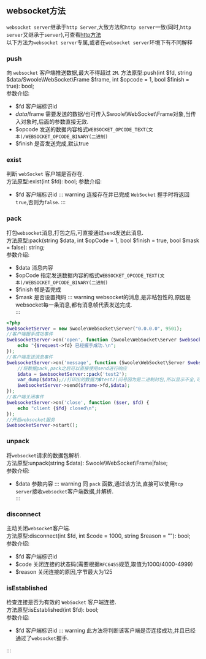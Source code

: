 ## websocket方法
`websocket server`继承于`http Server`,大致方法和`http server`一致(同时,`http server`又继承于`server`),可查看[http方法](/Cn/Swoole/ServerStart/Http/method.md)    
以下方法为`websocket server`专属,或者在`websocket server`环境下有不同解释
### push
向 `websocket` 客户端推送数据,最大不得超过 `2M`.
方法原型:push(int $fd, string $data/Swoole\WebSocket\Frame $frame, int $opcode = 1, bool $finish = true): bool;  
参数介绍:  
- $fd  客户端标识id
- $data/$frame  需要发送的数据/也可传入Swoole\WebSocket\Frame对象,当传入对象时,后面的参数直接无效.
- $opcode  发送的数据内容格式`WEBSOCKET_OPCODE_TEXT(文本)/WEBSOCKET_OPCODE_BINARY(二进制)`
- $finish  是否发送完成,默认true

### exist
判断 `webSocket` 客户端是否存在.  
方法原型:exist(int $fd): bool;
参数介绍:
- $fd 客户端标识id
::: warning
连接存在并已完成 `WebSocket` 握手时将返回 `true`,否则为`false`.
:::
### pack
打包`websocket`消息,打包之后,可直接通过`send`发送此消息.  
方法原型:pack(string $data, int $opCode = 1, bool $finish = true, bool $mask = false): string;  
参数介绍:  
- $data 消息内容
- $opCode 指定发送数据内容的格式`WEBSOCKET_OPCODE_TEXT(文本)/WEBSOCKET_OPCODE_BINARY(二进制)`
- $finish 帧是否完成
- $mask 是否设置掩码
::: warning
websocket的消息,是非粘包性的,原因是websocket每一条消息,都有消息帧代表发送完成.    
::: 
```php
<?php
$websocketServer = new Swoole\WebSocket\Server("0.0.0.0", 9501);
//客户端握手成功事件
$websocketServer->on('open', function (Swoole\WebSocket\Server $websocketServer, $request) {
    echo "{$request->fd} 已经握手成功.\n";
});
//客户端发送消息事件
$websocketServer->on('message', function (Swoole\WebSocket\Server $websocketServer, $frame) {
    //将数据pack,pack之后可以直接使用send进行响应
    $data = $websocketServer::pack('test2');
    var_dump($data);//打印出的数据为�test2(问号因为是二进制封包,所以显示不全,可以自行测试)
    $websocketServer->send($frame->fd,$data);
});
//客户端关闭事件
$websocketServer->on('close', function ($ser, $fd) {
    echo "client {$fd} closed\n";
});
//开启websocket服务
$websocketServer->start();
```

### unpack
将`websocket`请求的数据包解析.   
方法原型:unpack(string $data): Swoole\WebSocket\Frame|false;  
参数介绍:  
- $data 参数内容
::: warning
同 `pack` 函数,通过该方法,直接可以使用`tcp server`接收`websocket`客户端数据,并解析.   
:::
### disconnect
主动关闭`websocket`客户端.  
方法原型:disconnect(int $fd, int $code = 1000, string $reason = ""): bool;  
参数介绍:   
- $fd 客户端标识id
- $code 关闭连接的状态码(需要根据`RFC6455`规范,取值为1000/4000-4999)
- $reason 关闭连接的原因,字节最大为125

### isEstablished
检查连接是否为有效的 `WebSocket` 客户端连接.  
方法原型:isEstablished(int $fd): bool;  
参数介绍:  
- $fd 客户端标识id
::: warning
此方法将判断该客户端是否连接成功,并且已经通过了`websocket`握手.  

:::